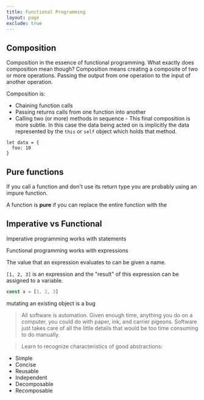 ```yaml
---
title: Functional Programming
layout: page
exclude: true
---
```


## Composition

Composition in the essence of functional programming. What exactly does composition mean though? Composition means creating a composite of two or more operations. Passing the output from one operation to the input of another operation. 

Composition is:

 - Chaining function calls
 - Passing returns calls from one function into another
 - Calling two (or more) methods in sequence - This final composition is more subtle. In this case the data being acted on is implicitly the data represented by the `this` or `self` object which holds that method.
```
let data = {
  foo: 10
}
```

## Pure functions

If you call a function and don't use its return type you are probably using an impure function.

A function is **pure** if you can replace the entire function with the 

## Imperative vs Functional

Imperative programming works with statements

Functional programming works with expressions

The value that an expression evaluates to can be given a name.

`[1, 2, 3]` is an expression and the "result" of this expression can be assigned to a variable.
```js
const x = [1, 2, 3]
```

mutating an existing object is a bug

> All software is automation. Given enough time, anything you do on a computer, you could do with paper, ink, and carrier pigeons. Software just takes care of all the little details that would be too time consuming to do manually.

>Learn to recognize characteristics of good abstractions:

-   Simple
-   Concise
-   Reusable
-   Independent
-   Decomposable
-   Recomposable
<!--stackedit_data:
eyJoaXN0b3J5IjpbLTExOTI2MTc0MzQsLTE2NjI1ODI1NzMsLT
IwOTc5ODU0ODIsMjEzODUwNDU1NCw2NTAzNTI5MDcsMzY4Mzkx
Njg4LDUwNzA4MzcyOCwxNDk2NjkyMjEsLTU0MDI3MjE2M119
-->